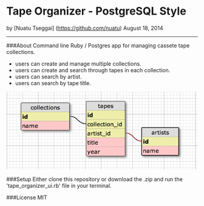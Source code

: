 Tape Organizer - PostgreSQL Style
==============

by [Nuatu Tseggai] (https://github.com/nuatu) August 18, 2014
_______________

###About
Command line Ruby / Postgres app for managing cassete tape collections.
<ul>
<li>users can create and manage multiple collections.</li>

<li>users can create and search through tapes in each collection.</li>

<li>users can search by artist.</li>

<li>users can search by tape title.</li>

</ul>

![Alt text](https://github.com/Nuatu/tape_organizer_psql/blob/master/db_schema.png)

###Setup
Either clone this repository or download the .zip and run the 'tape_organizer_ui.rb' file in your terminal.

###License
MIT
